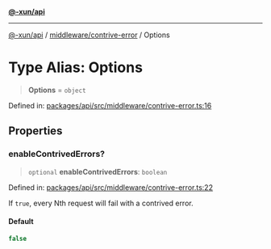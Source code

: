 [**@-xun/api**](../../../README.md)

***

[@-xun/api](../../../README.md) / [middleware/contrive-error](../README.md) / Options

# Type Alias: Options

> **Options** = `object`

Defined in: [packages/api/src/middleware/contrive-error.ts:16](https://github.com/Xunnamius/api-utils/blob/5da7e0f39c76927221d59796ee606e41a5525952/packages/api/src/middleware/contrive-error.ts#L16)

## Properties

### enableContrivedErrors?

> `optional` **enableContrivedErrors**: `boolean`

Defined in: [packages/api/src/middleware/contrive-error.ts:22](https://github.com/Xunnamius/api-utils/blob/5da7e0f39c76927221d59796ee606e41a5525952/packages/api/src/middleware/contrive-error.ts#L22)

If `true`, every Nth request will fail with a contrived error.

#### Default

```ts
false
```
